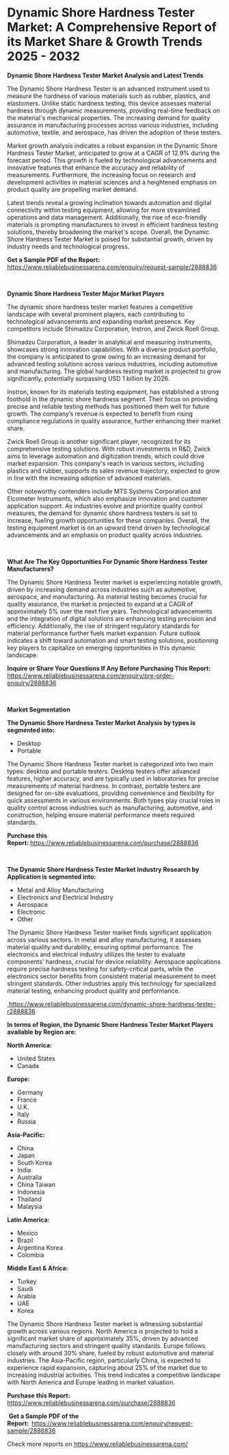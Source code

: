 <p><h1>Dynamic Shore Hardness Tester Market: A Comprehensive Report of its Market Share & Growth Trends 2025 - 2032</h1></p><p><strong>Dynamic Shore Hardness Tester Market Analysis and Latest Trends</strong></p>
<p><p>The Dynamic Shore Hardness Tester is an advanced instrument used to measure the hardness of various materials such as rubber, plastics, and elastomers. Unlike static hardness testing, this device assesses material hardness through dynamic measurements, providing real-time feedback on the material's mechanical properties. The increasing demand for quality assurance in manufacturing processes across various industries, including automotive, textile, and aerospace, has driven the adoption of these testers.</p><p>Market growth analysis indicates a robust expansion in the Dynamic Shore Hardness Tester Market, anticipated to grow at a CAGR of 12.9% during the forecast period. This growth is fueled by technological advancements and innovative features that enhance the accuracy and reliability of measurements. Furthermore, the increasing focus on research and development activities in material sciences and a heightened emphasis on product quality are propelling market demand.</p><p>Latest trends reveal a growing inclination towards automation and digital connectivity within testing equipment, allowing for more streamlined operations and data management. Additionally, the rise of eco-friendly materials is prompting manufacturers to invest in efficient hardness testing solutions, thereby broadening the market's scope. Overall, the Dynamic Shore Hardness Tester Market is poised for substantial growth, driven by industry needs and technological progress.</p></p>
<p><strong>Get a Sample PDF of the Report:&nbsp;</strong> <a href="https://www.reliablebusinessarena.com/enquiry/request-sample/2888836?utm_campaign=2515&utm_medium=2&utm_source=Github&utm_content=ia&utm_term=14032025&utm_id=dynamic-shore-hardness-tester">https://www.reliablebusinessarena.com/enquiry/request-sample/2888836</a></p>
<p>&nbsp;</p>
<p><strong>Dynamic Shore Hardness Tester Major Market Players</strong></p>
<p><p>The dynamic shore hardness tester market features a competitive landscape with several prominent players, each contributing to technological advancements and expanding market presence. Key competitors include Shimadzu Corporation, Instron, and Zwick Roell Group.</p><p>Shimadzu Corporation, a leader in analytical and measuring instruments, showcases strong innovation capabilities. With a diverse product portfolio, the company is anticipated to grow owing to an increasing demand for advanced testing solutions across various industries, including automotive and manufacturing. The global hardness testing market is projected to grow significantly, potentially surpassing USD 1 billion by 2026.</p><p>Instron, known for its materials testing equipment, has established a strong foothold in the dynamic shore hardness segment. Their focus on providing precise and reliable testing methods has positioned them well for future growth. The company’s revenue is expected to benefit from rising compliance regulations in quality assurance, further enhancing their market share.</p><p>Zwick Roell Group is another significant player, recognized for its comprehensive testing solutions. With robust investments in R&D, Zwick aims to leverage automation and digitization trends, which could drive market expansion. This company's reach in various sectors, including plastics and rubber, supports its sales revenue trajectory, expected to grow in line with the increasing adoption of advanced materials.</p><p>Other noteworthy contenders include MTS Systems Corporation and Elcometer Instruments, which also emphasize innovation and customer application support. As industries evolve and prioritize quality control measures, the demand for dynamic shore hardness testers is set to increase, fueling growth opportunities for these companies. Overall, the testing equipment market is on an upward trend driven by technological advancements and an emphasis on product quality across industries.</p></p>
<p>&nbsp;</p>
<p><strong>What Are The Key Opportunities For Dynamic Shore Hardness Tester Manufacturers?</strong></p>
<p><p>The Dynamic Shore Hardness Tester market is experiencing notable growth, driven by increasing demand across industries such as automotive, aerospace, and manufacturing. As material testing becomes crucial for quality assurance, the market is projected to expand at a CAGR of approximately 5% over the next five years. Technological advancements and the integration of digital solutions are enhancing testing precision and efficiency. Additionally, the rise of stringent regulatory standards for material performance further fuels market expansion. Future outlook indicates a shift toward automation and smart testing solutions, positioning key players to capitalize on emerging opportunities in this dynamic landscape.</p></p>
<p><strong>Inquire or Share Your Questions If Any Before Purchasing This Report:</strong> <a href="https://www.reliablebusinessarena.com/enquiry/pre-order-enquiry/2888836?utm_campaign=2515&utm_medium=2&utm_source=Github&utm_content=ia&utm_term=14032025&utm_id=dynamic-shore-hardness-tester">https://www.reliablebusinessarena.com/enquiry/pre-order-enquiry/2888836</a></p>
<p>&nbsp;</p>
<p><strong>Market Segmentation</strong></p>
<p><strong>The Dynamic Shore Hardness Tester Market Analysis by types is segmented into:</strong></p>
<p><ul><li> Desktop</li><li>Portable </li></ul></p>
<p><p>The Dynamic Shore Hardness Tester market is categorized into two main types: desktop and portable testers. Desktop testers offer advanced features, higher accuracy, and are typically used in laboratories for precise measurements of material hardness. In contrast, portable testers are designed for on-site evaluations, providing convenience and flexibility for quick assessments in various environments. Both types play crucial roles in quality control across industries such as manufacturing, automotive, and construction, helping ensure material performance meets required standards.</p></p>
<p><strong>Purchase this Report:&nbsp;</strong><a href="https://www.reliablebusinessarena.com/purchase/2888836?utm_campaign=2515&utm_medium=2&utm_source=Github&utm_content=ia&utm_term=14032025&utm_id=dynamic-shore-hardness-tester">https://www.reliablebusinessarena.com/purchase/2888836</a></p>
<p>&nbsp;</p>
<p><strong>The Dynamic Shore Hardness Tester Market Industry Research by Application is segmented into:</strong></p>
<p><ul><li> Metal and Alloy Manufacturing</li><li>Electronics and Electrical Industry</li><li>Aerospace</li><li>Electronic</li><li>Other </li></ul></p>
<p><p>The Dynamic Shore Hardness Tester market finds significant application across various sectors. In metal and alloy manufacturing, it assesses material quality and durability, ensuring optimal performance. The electronics and electrical industry utilizes the tester to evaluate components' hardness, crucial for device reliability. Aerospace applications require precise hardness testing for safety-critical parts, while the electronics sector benefits from consistent material measurement to meet stringent standards. Other industries apply this technology for specialized material testing, enhancing product quality and performance.</p></p>
<p><a href="https://www.reliablebusinessarena.com/dynamic-shore-hardness-tester-r2888836?utm_campaign=2515&utm_medium=2&utm_source=Github&utm_content=ia&utm_term=14032025&utm_id=dynamic-shore-hardness-tester">&nbsp;https://www.reliablebusinessarena.com/dynamic-shore-hardness-tester-r2888836</a></p>
<p><strong>In terms of Region, the Dynamic Shore Hardness Tester Market Players available by Region are:</strong></p>
<p>
    <p> <strong> North America: </strong>
        <ul>
            <li>United States</li>
            <li>Canada</li>
        </ul>
        </p> 
    <p> <strong> Europe: </strong>
        <ul>
            <li>Germany</li>
            <li>France</li>
            <li>U.K.</li>
            <li>Italy</li>
            <li>Russia</li>
        </ul>
        </p> 
    <p> <strong> Asia-Pacific: </strong>
        <ul>
            <li>China</li>
            <li>Japan</li>
            <li>South Korea</li>
            <li>India</li>
            <li>Australia</li>
            <li>China Taiwan</li>
            <li>Indonesia</li>
            <li>Thailand</li>
            <li>Malaysia</li>
        </ul>
        </p> 
    <p> <strong> Latin America: </strong>
        <ul>
            <li>Mexico</li>
            <li>Brazil</li>
            <li>Argentina Korea</li>
            <li>Colombia</li>
        </ul>
        </p> 
    <p> <strong> Middle East & Africa: </strong>
        <ul>
            <li>Turkey</li>
            <li>Saudi</li>
            <li>Arabia</li>
            <li>UAE</li>
            <li>Korea</li>
        </ul>
    </p>
    </p>
<p><p>The Dynamic Shore Hardness Tester market is witnessing substantial growth across various regions. North America is projected to hold a significant market share of approximately 35%, driven by advanced manufacturing sectors and stringent quality standards. Europe follows closely with around 30% share, fueled by robust automotive and material industries. The Asia-Pacific region, particularly China, is expected to experience rapid expansion, capturing about 25% of the market due to increasing industrial activities. This trend indicates a competitive landscape with North America and Europe leading in market valuation.</p></p>
<p><strong>Purchase this Report: </strong><a href="https://www.reliablebusinessarena.com/purchase/2888836?utm_campaign=2515&utm_medium=2&utm_source=Github&utm_content=ia&utm_term=14032025&utm_id=dynamic-shore-hardness-tester">https://www.reliablebusinessarena.com/purchase/2888836</a></p>
<p>&nbsp;<strong>Get a Sample PDF of the Report:&nbsp;&nbsp;</strong><a href="https://www.reliablebusinessarena.com/enquiry/request-sample/2888836?utm_campaign=2515&utm_medium=2&utm_source=Github&utm_content=ia&utm_term=14032025&utm_id=dynamic-shore-hardness-tester">https://www.reliablebusinessarena.com/enquiry/request-sample/2888836</a></p>
<p><strong></strong></p>
<p>Check more reports on <a href="https://www.reliablebusinessarena.com/?utm_campaign=2515&utm_medium=2&utm_source=Github&utm_content=ia&utm_term=14032025&utm_id=dynamic-shore-hardness-tester">https://www.reliablebusinessarena.com/</a></p>